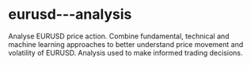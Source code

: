 # eurusd---analysis
Analyse EURUSD price action. Combine fundamental, technical and machine learning approaches to better understand price movement and volatility of EURUSD. Analysis used to make informed trading decisions.
